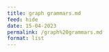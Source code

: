 ```yaml
---
title: graph grammars.md
feed: hide
date: 15-04-2023
permalink: /graph%20grammars.md
format: list
---
```



